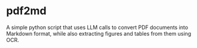 # pdf2md
A simple python script that uses LLM calls to convert PDF documents into Markdown format, while also extracting figures and tables from them using OCR.
